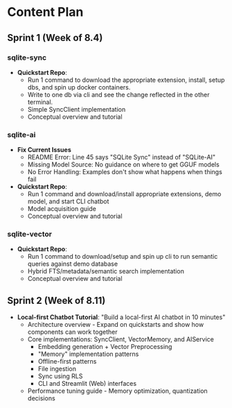 
# Content Plan

## Sprint 1 (Week of 8.4)

### sqlite-sync
- **Quickstart Repo**: 
  - Run 1 command to download the appropriate extension, install, setup dbs, and spin up docker containers. 
  - Write to one db via cli and see the change reflected in the other terminal.
  - Simple SyncClient implementation
  - Conceptual overview and tutorial

### sqlite-ai
- **Fix Current Issues**
  - README Error: Line 45 says "SQLite Sync" instead of "SQLite-AI"
  - Missing Model Source: No guidance on where to get GGUF models
  - No Error Handling: Examples don't show what happens when things fail
- **Quickstart Repo**:
  - Run 1 command and download/install appropriate extensions, demo model, and start CLI chatbot
  - Model acquisition guide
  - Conceptual overview and tutorial

### sqlite-vector
- **Quickstart Repo**:
  - Run 1 command to download/setup and spin up cli to run semantic queries against demo database
  - Hybrid FTS/metadata/semantic search implementation
  - Conceptual overview and tutorial

## Sprint 2 (Week of 8.11)
- **Local-first Chatbot Tutorial**: "Build a local-first AI chatbot in 10 minutes"
  - Architecture overview - Expand on quickstarts and show how components can work together
  - Core implementations: SyncClient, VectorMemory, and AIService
    - Embedding generation + Vector Preprocessing
    - "Memory" implementation patterns
    - Offline-first patterns
    - File ingestion
    - Sync using RLS
    - CLI and Streamlit (Web) interfaces
  - Performance tuning guide - Memory optimization, quantization decisions

